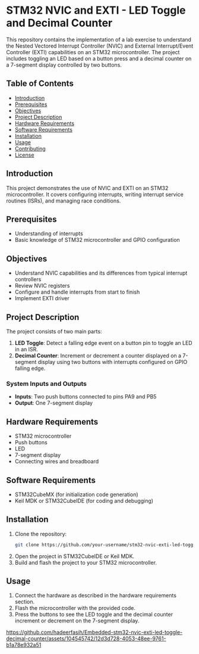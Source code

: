 # STM32 NVIC and EXTI - LED Toggle and Decimal Counter

This repository contains the implementation of a lab exercise to understand the Nested Vectored Interrupt Controller (NVIC) and External Interrupt/Event Controller (EXTI) capabilities on an STM32 microcontroller. The project includes toggling an LED based on a button press and a decimal counter on a 7-segment display controlled by two buttons.

## Table of Contents
- [Introduction](#introduction)
- [Prerequisites](#prerequisites)
- [Objectives](#objectives)
- [Project Description](#project-description)
- [Hardware Requirements](#hardware-requirements)
- [Software Requirements](#software-requirements)
- [Installation](#installation)
- [Usage](#usage)
- [Contributing](#contributing)
- [License](#license)

## Introduction
This project demonstrates the use of NVIC and EXTI on an STM32 microcontroller. It covers configuring interrupts, writing interrupt service routines (ISRs), and managing race conditions.

## Prerequisites
- Understanding of interrupts 
- Basic knowledge of STM32 microcontroller and GPIO configuration

## Objectives
- Understand NVIC capabilities and its differences from typical interrupt controllers
- Review NVIC registers
- Configure and handle interrupts from start to finish
- Implement EXTI driver 

## Project Description
The project consists of two main parts:
1. **LED Toggle**: Detect a falling edge event on a button pin to toggle an LED in an ISR.
2. **Decimal Counter**: Increment or decrement a counter displayed on a 7-segment display using two buttons with interrupts configured on GPIO falling edge.

### System Inputs and Outputs
- **Inputs**: Two push buttons connected to pins PA9 and PB5
- **Output**: One 7-segment display

## Hardware Requirements
- STM32 microcontroller
- Push buttons
- LED
- 7-segment display
- Connecting wires and breadboard

## Software Requirements
- STM32CubeMX (for initialization code generation)
- Keil MDK or STM32CubeIDE (for coding and debugging)

## Installation
1. Clone the repository:
    ```sh
    git clone https://github.com/your-username/stm32-nvic-exti-led-toggle-decimal-counter.git
    ```
2. Open the project in STM32CubeIDE or Keil MDK.
3. Build and flash the project to your STM32 microcontroller.

## Usage
1. Connect the hardware as described in the hardware requirements section.
2. Flash the microcontroller with the provided code.
3. Press the buttons to see the LED toggle and the decimal counter increment or decrement on the 7-segment display.

   


https://github.com/hadeerfasih/Embedded-stm32-nvic-exti-led-toggle-decimal-counter/assets/104545742/12d3d728-4053-48ee-9761-b1a78e932a51

